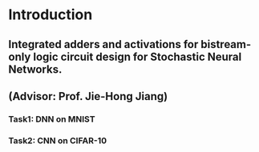 # Introduction
## Integrated adders and activations for bistream-only logic circuit design for Stochastic Neural Networks.
## (Advisor: Prof. Jie-Hong Jiang)
### Task1: DNN on MNIST
### Task2: CNN on CIFAR-10
